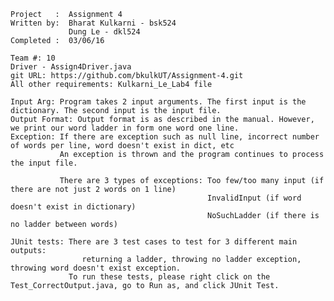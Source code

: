     Project   :  Assignment 4
    Written by:  Bharat Kulkarni - bsk524
    			 Dung Le - dkl524
    Completed :	 03/06/16
    
    Team #: 10
    Driver - Assign4Driver.java
    git URL: https://github.com/bkulkUT/Assignment-4.git
    All other requirements: Kulkarni_Le_Lab4 file
     
    Input Arg: Program takes 2 input arguments. The first input is the dictionary. The second input is the input file.
    Output Format: Output format is as described in the manual. However, we print our word ladder in form one word one line.
    Exception: If there are exception such as null line, incorrect number of words per line, word doesn't exist in dict, etc
               An exception is thrown and the program continues to process the input file.
               
               There are 3 types of exceptions: Too few/too many input (if there are not just 2 words on 1 line)
               									InvalidInput (if word doesn't exist in dictionary)
               									NoSuchLadder (if there is no ladder between words)
               									
    JUnit tests: There are 3 test cases to test for 3 different main outputs: 
    			 	returning a ladder, throwing no ladder exception, throwing word doesn't exist exception. 
    			 To run these tests, please right click on the Test_CorrectOutput.java, go to Run as, and click JUnit Test.
	